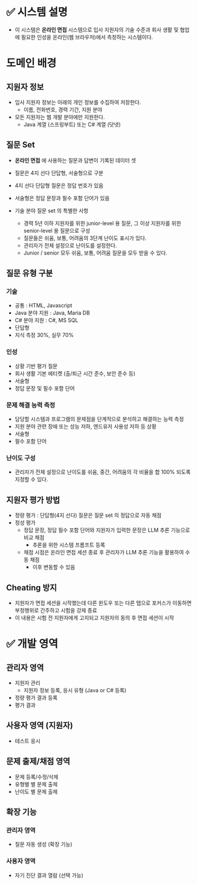 # ✅ 시스템 설명

* 이 시스템은 **온라인 면접** 시스템으로 입사 지원자의 기술 수준과 회사 생활 및 협업에 필요한 인성을 온라인(웹 브라우저)에서 측정하는 시스템이다.

# 도메인 배경

## 지원자 정보

* 입사 지원자 정보는 아래의 개인 정보를 수집하여 저장한다.
  + 이름, 전화번호, 경력 기간, 지원 분야 
* 모든 지원자는 웹 개발 분야에만 지원한다.
  + Java 계열 (스프링부트) 또는 C# 계열 (닷넷)

## 질문 Set

* **온라인 면접** 에 사용하는 질문과 답변이 기록된 데이터 셋
* 질문은 4지 선다 단답형, 서술형으로 구분
* 4지 선다 단답형 질문은 정답 번호가 있음
* 서술형은 정답 문장과 필수 포함 단어가 있음

* 기술 분야 질문 set 의 특별한 사항
  + 경력 5년 이하 지원자를 위한 junior-level 용 질문, 그 이상 지원자를 위한 senior-level 용 질문으로 구성
  + 질문들은 쉬움, 보통, 어려움의 3단계 난이도 표시가 있다.
  + 관리자가 전체 설정으로 난이도를 설정한다.
  + Junior / senior 모두 쉬움, 보통, 어려움 질문을 모두 받을 수 있다.

## 질문 유형 구분

### 기술

* 공통 : HTML, Javascript
* Java 분야 지원 : Java, Maria DB
* C# 분야 지원 : C#, MS SQL
* 단답형
* 지식 측정 30%, 실무 70%

### 인성

* 상황 기반 평가 질문
* 회사 생활 기본 에티켓 (출/퇴근 시간 준수, 보안 준수 등)
* 서술형
* 정답 문장 및 필수 포함 단어

### 문제 해결 능력 측정

* 담당할 시스템과 프로그램의 문제점을 단계적으로 분석하고 해결하는 능력 측정
* 지원 분야 관련 장애 또는 성능 저하, 엔드유저 사용성 저하 등 상황
* 서술형
* 필수 포함 단어

### 난이도 구성

* 관리자가 전체 설정으로 난이도를 쉬움, 중간, 어려움의 각 비율을 합 100% 되도록 지정할 수 있다.

## 지원자 평가 방법

* 정량 평가 : 단답형(4지 선다) 질문은 질문 set 의 정답으로 자동 채점
* 정성 평가
  + 정답 문장, 정답 필수 포함 단어와 지원자가 입력한 문장은 LLM 추론 기능으로 비교 채점
    - 추론을 위한 시스템 프롬프트 등록
  + 채점 시점은 온라인 면접 세션 종료 후 관리자가 LLM 추론 기능을 활용하여 수동 채점
    - 이후 변동할 수 있음

## Cheating 방지

* 지원자가 면접 세션을 시작했는데 다른 윈도우 또는 다른 탭으로 포커스가 이동하면 부정행위로 간주하고 시험을 강제 종료
* 이 내용은 시험 전 지원자에게 고지되고 지원자의 동의 후 면접 세션이 시작

# ✅ 개발 영역

## 관리자 영역

* 지원자 관리
  - 지원자 정보 등록, 응시 유형 (Java or C# 등록)
* 정량 평가 결과 등록
* 평가 결과

## 사용자 영역 (지원자)

* 테스트 응시

## 문제 출제/채점 영역

* 문제 등록/수정/삭제
* 유형별 별 문제 출제
* 난이도 별 문제 출제

## 확장 기능

### 관리자 영역
* 질문 자동 생성 (확장 기능)

### 사용자 영역
* 자기 진단 결과 열람 (선택 가능)